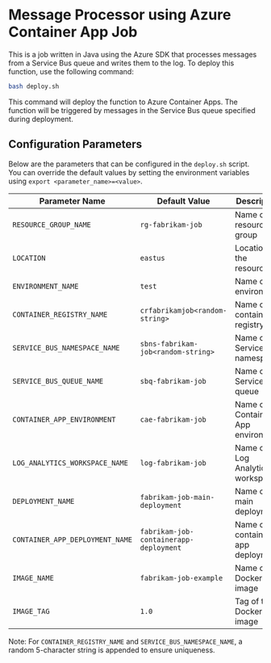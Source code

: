 # Message Processor using Azure Container App Job

This is a job written in Java using the Azure SDK that processes messages from a Service Bus queue and writes them to the log. To deploy this function, use the following command:

```bash
bash deploy.sh
```

This command will deploy the function to Azure Container Apps. The function will be triggered by messages in the Service Bus queue specified during deployment.

## Configuration Parameters

Below are the parameters that can be configured in the `deploy.sh` script. You can override the default values by setting the environment variables using `export <parameter_name>=<value>`.

| Parameter Name                | Default Value                   | Description                                      |
|-------------------------------|----------------------------------|--------------------------------------------------|
| `RESOURCE_GROUP_NAME`         | `rg-fabrikam-job`          | Name of the resource group                       |
| `LOCATION`                    | `eastus`                         | Location for the resources                       |
| `ENVIRONMENT_NAME`            | `test`                           | Name of the environment                          |
| `CONTAINER_REGISTRY_NAME`     | `crfabrikamjob<random-string>`    | Name of the container registry                   |
| `SERVICE_BUS_NAMESPACE_NAME`  | `sbns-fabrikam-job<random-string>`| Name of the Service Bus namespace                |
| `SERVICE_BUS_QUEUE_NAME`      | `sbq-fabrikam-job`         | Name of the Service Bus queue                    |
| `CONTAINER_APP_ENVIRONMENT`   | `cae-fabrikam-job`         | Name of the Container App environment            |
| `LOG_ANALYTICS_WORKSPACE_NAME`| `log-fabrikam-job`         | Name of the Log Analytics workspace              |
| `DEPLOYMENT_NAME`             | `fabrikam-job-main-deployment` | Name of the main deployment                   |
| `CONTAINER_APP_DEPLOYMENT_NAME` | `fabrikam-job-containerapp-deployment` | Name of the container app deployment        |
| `IMAGE_NAME`                  | `fabrikam-job-example`     | Name of the Docker image                         |
| `IMAGE_TAG`                   | `1.0`                            | Tag of the Docker image                          |

Note: For `CONTAINER_REGISTRY_NAME` and `SERVICE_BUS_NAMESPACE_NAME`, a random 5-character string is appended to ensure uniqueness.